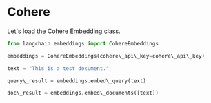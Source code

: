 # Cohere

Let's load the Cohere Embedding class.

```python
from langchain.embeddings import CohereEmbeddings  

```

```python
embeddings = CohereEmbeddings(cohere\_api\_key=cohere\_api\_key)  

```

```python
text = "This is a test document."  

```

```python
query\_result = embeddings.embed\_query(text)  

```

```python
doc\_result = embeddings.embed\_documents([text])  

```
